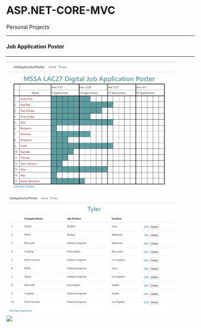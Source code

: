 # ASP.NET-CORE-MVC
Personal Projects
<hr>
<h4>Job Application Poster</h4>
<hr>
<div><img src="jobapplication.JPG" width="450">	&nbsp;<img src="jobapplication2.JPG" width="450"></div>
<div><img src="Visual%20Algorithm/visual_Algorithm3.JPG" width="450"></div>
